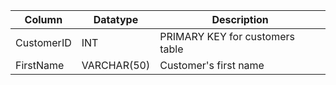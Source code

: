 
| Column        | Datatype      | Description                        |
| ------------- | ------------- | -----------------------------------|
| CustomerID    | INT           | PRIMARY KEY for customers table    |
| FirstName     | VARCHAR(50)   |  Customer's first name             |
